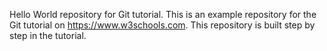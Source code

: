 Hello World repository for Git tutorial.
This is an example repository for the Git tutorial on https://www.w3schools.com.
This repository is built step by step in the tutorial.
